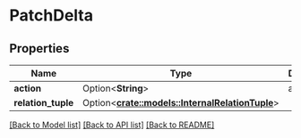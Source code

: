 # PatchDelta

## Properties

Name | Type | Description | Notes
------------ | ------------- | ------------- | -------------
**action** | Option<**String**> | action | [optional]
**relation_tuple** | Option<[**crate::models::InternalRelationTuple**](InternalRelationTuple.md)> |  | [optional]

[[Back to Model list]](../README.md#documentation-for-models) [[Back to API list]](../README.md#documentation-for-api-endpoints) [[Back to README]](../README.md)


